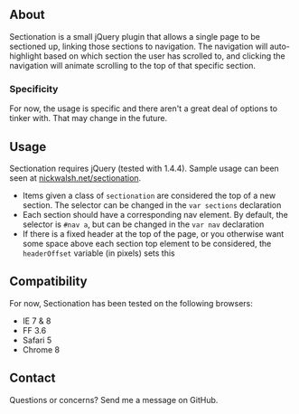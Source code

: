 ## About

Sectionation is a small jQuery plugin that allows a single page to be sectioned up, linking those sections to navigation. The navigation will auto-highlight based on which section the user has scrolled to, and clicking the navigation will animate scrolling to the top of that specific section.

### Specificity

For now, the usage is specific and there aren't a great deal of options to tinker with. That may change in the future.

## Usage

Sectionation requires jQuery (tested with 1.4.4). Sample usage can been seen at [nickwalsh.net/sectionation](http://nickwalsh.net/sectionation).

* Items given a class of `sectionation` are considered the top of a new section. The selector can be changed in the `var sections` declaration
* Each section should have a corresponding nav element. By default, the selector is `#nav a`, but can be changed in the `var nav` declaration
* If there is a fixed header at the top of the page, or you otherwise want some space above each section top element to be considered, the `headerOffset` variable (in pixels) sets this

## Compatibility

For now, Sectionation has been tested on the following browsers:

* IE 7 & 8
* FF 3.6
* Safari 5
* Chrome 8

## Contact

Questions or concerns? Send me a message on GitHub.